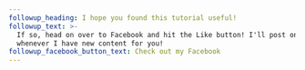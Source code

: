 ```yaml
---
followup_heading: I hope you found this tutorial useful!
followup_text: >-
  If so, head on over to Facebook and hit the Like button! I'll post on there
  whenever I have new content for you!
followup_facebook_button_text: Check out my Facebook
---
```


